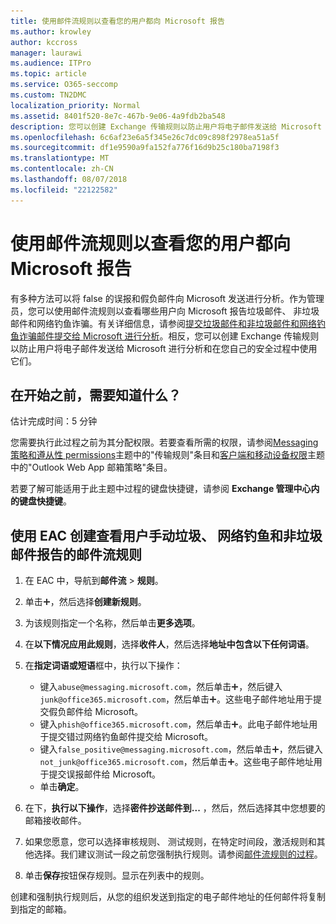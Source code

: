 ```yaml
---
title: 使用邮件流规则以查看您的用户都向 Microsoft 报告
ms.author: krowley
author: kccross
manager: laurawi
ms.audience: ITPro
ms.topic: article
ms.service: O365-seccomp
ms.custom: TN2DMC
localization_priority: Normal
ms.assetid: 8401f520-8e7c-467b-9e06-4a9fdb2ba548
description: 您可以创建 Exchange 传输规则以防止用户将电子邮件发送给 Microsoft 进行分析和在您自己的安全过程中使用它们
ms.openlocfilehash: 6c6af23e6a5f345e26c7dc09c898f2978ea51a5f
ms.sourcegitcommit: df1e9590a9fa152fa776f16d9b25c180ba7198f3
ms.translationtype: MT
ms.contentlocale: zh-CN
ms.lasthandoff: 08/07/2018
ms.locfileid: "22122582"
---
```

# <a name="use-mail-flow-rules-to-see-what-your-users-are-reporting-to-microsoft"></a>使用邮件流规则以查看您的用户都向 Microsoft 报告

有多种方法可以将 false 的误报和假负邮件向 Microsoft 发送进行分析。作为管理员，您可以使用邮件流规则以查看哪些用户向 Microsoft 报告垃圾邮件、 非垃圾邮件和网络钓鱼诈骗。有关详细信息，请参阅[提交垃圾邮件和非垃圾邮件和网络钓鱼诈骗邮件提交给 Microsoft 进行分析](submit-spam-non-spam-and-phishing-scam-messages-to-microsoft-for-analysis.md)。相反，您可以创建 Exchange 传输规则以防止用户将电子邮件发送给 Microsoft 进行分析和在您自己的安全过程中使用它们。
  
## <a name="what-do-you-need-to-know-before-you-begin"></a>在开始之前，需要知道什么？

估计完成时间：5 分钟
  
您需要执行此过程之前为其分配权限。若要查看所需的权限，请参阅[Messaging 策略和遵从性 permissions](http://technet.microsoft.com/library/ec4d3b9f-b85a-4cb9-95f5-6fc149c3899b.aspx)主题中的"传输规则"条目和[客户端和移动设备权限](http://technet.microsoft.com/library/57eca42a-5a7f-4c65-89f0-7a84f2dbea19.aspx)主题中的"Outlook Web App 邮箱策略"条目。 
  
若要了解可能适用于此主题中过程的键盘快捷键，请参阅 **Exchange 管理中心内的键盘快捷键**。
  
## <a name="use-the-eac-to-create-a-mail-flow-rule-to-view-users-manual-junk-phishing-and-not-junk-reports"></a>使用 EAC 创建查看用户手动垃圾、 网络钓鱼和非垃圾邮件报告的邮件流规则

1. 在 EAC 中，导航到**邮件流** \> **规则**。
    
2. 单击![添加图标](media/ITPro-EAC-AddIcon.png)，然后选择**创建新规则**。
    
3. 为该规则指定一个名称，然后单击**更多选项**。
    
4. 在**以下情况应用此规则**，选择**收件人**，然后选择**地址中包含以下任何词语**。
    
5. 在**指定词语或短语**框中，执行以下操作： 
    - 键入`abuse@messaging.microsoft.com`，然后单击![添加图标](media/ITPro-EAC-AddIcon.png)，然后键入`junk@office365.microsoft.com`，然后单击![添加图标](media/ITPro-EAC-AddIcon.png)。这些电子邮件地址用于提交假负邮件给 Microsoft。
    - 键入`phish@office365.microsoft.com`，然后单击![添加图标](media/ITPro-EAC-AddIcon.png)。此电子邮件地址用于提交错过网络钓鱼邮件提交给 Microsoft。
    - 键入`false_positive@messaging.microsoft.com`，然后单击![添加图标](media/ITPro-EAC-AddIcon.png)，然后键入`not_junk@office365.microsoft.com`，然后单击![添加图标](media/ITPro-EAC-AddIcon.png)。这些电子邮件地址用于提交误报邮件给 Microsoft。
    - 单击**确定**。
    
6. 在下，**执行以下操作**，选择**密件抄送邮件到...** ，然后，然后选择其中您想要的邮箱接收邮件。 
    
7. 如果您愿意，您可以选择审核规则、 测试规则，在特定时间段，激活规则和其他选择。我们建议测试一段之前您强制执行规则。请参阅[邮件流规则的过程](https://docs.microsoft.com/Exchange/policy-and-compliance/mail-flow-rules/mail-flow-rule-procedures)。 
    
8. 单击**保存**按钮保存规则。显示在列表中的规则。 
    
创建和强制执行规则后，从您的组织发送到指定的电子邮件地址的任何邮件将复制到指定的邮箱。
  

